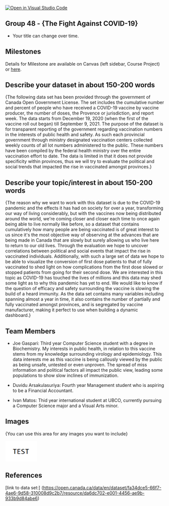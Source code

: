 [![Open in Visual Studio Code](https://classroom.github.com/assets/open-in-vscode-f059dc9a6f8d3a56e377f745f24479a46679e63a5d9fe6f495e02850cd0d8118.svg)](https://classroom.github.com/online_ide?assignment_repo_id=464627&assignment_repo_type=GroupAssignmentRepo)

## Group 48 - {The Fight Against COVID-19}

- Your title can change over time.

## Milestones

Details for Milestone are available on Canvas (left sidebar, Course Project) or [here](https://firas.moosvi.com/courses/data301/project/milestone01.html).

## Describe your dataset in about 150-200 words

{The following data set has been provided through the government of Canada Open Government License. The set includes the cumulative number and percent of people who have received a COVID-19 vaccine by vaccine producer, the number of doses, the Provence or jurisdiction, and report week. The data starts from December 19, 2020 (when the first of the vaccine roll out began) till September 9, 2021. The purpose of the dataset is for transparent reporting of the government regarding vaccination numbers in the interests of public health and safety. As such each provincial government through ministry designated vaccination centers collected weekly counts of all lot numbers administered to the public. These numbers have been compiled by the federal health ministry over the entire vaccination effort to date. The data is limited in that it does not provide specificity within provinces, thus we will try to evaluate the political and social trends that impacted the rise in vaccinated amongst provinces.}
## Describe your topic/interest in about 150-200 words
{The reason why we want to work with this dataset is due to the COVID-19 pandemic and the effects it has had on society for over a year, transforming our way of living considerably, but with the vaccines now being distributed around the world, we're coming closer and closer each time to once again being able to live normally like before, so a dataset that contains cumulatively how many people are being vaccinated is of great interest to us since it's the most objective way of observing at the advances that are being made in Canada that are slowly but surely allowing us who live here to return to our old lives. Through the evaluation we hope to uncover correlations between political and social events that impact the rise in vaccinated individuals. Additionally, with such a large set of data we hope to be able to visualize the conversion of first dose patients to that of fully vaccinated to shed light on how complications from the first dose slowed or stopped patients from going for their second dose. We are interested in this topic as COVID-19 has touched the lives of millions and this data may shed some light as to why this pandemic has yet to end. We would like to know if the question of efficacy and safety surrounding the vaccine is slowing the build of a heard immunity. As the data set contains many variables including spanning almost a year in time, it also contains the number of partially and fully vaccinated amongst provinces, and is segregated by vaccine manufacturer, making it perfect to use when building a dynamic dashboard.}

## Team Members

- Joe Gaspari: Third year Computer Science student with a degree in Biochemistry. My interests in public health, in relation to this vaccine stems from my knowledge surrounding virology and epidemiology. This data interests me as this vaccine is being callously viewed by the public as being unsafe, untested or even unproven. The spread of miss information and political factors all impact the public view, leading some populations to show slow inclines of immunization.

- Duvidu Arsakulasuriya: Fourth year Management student who is aspiring to be a Financial Accountant.
- Ivan Matos: Thid year international student at UBCO, currently pursuing a Computer Science major and a Visual Arts minor.

## Images

{You can use this area for any images you want to include}

<img src ="images/test.png" width="100px">

## References

[link to data set:] (https://open.canada.ca/data/en/dataset/fa34dce5-66f7-4ae6-9d58-310008d9c2b7/resource/da6dc702-e001-4456-ae9b-933b9d84abe6)



